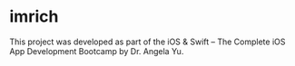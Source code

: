 # imrich
This project was developed as part of the iOS &amp; Swift – The Complete iOS App Development Bootcamp by Dr. Angela Yu.
